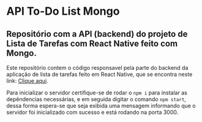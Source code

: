 # API To-Do List Mongo
## Repositório com a API (backend) do projeto de Lista de Tarefas com React Native feito com Mongo.
<p>Este repositório contem o código responsavel pela parte do backend da aplicação de lista de tarefas feito em React Native, que se encontra neste link: <a href="https://github.com/Guilherme-07062002/ToDoListReactNative.git">Clique aqui</a>.</p>

<p>Para inicializar o servidor certifique-se de rodar o <code>npm i</code> para instalar as depêndencias necessárias, e em seguida digitar o comando <code>npm start</code>, dessa forma espera-se que seja exibida uma mensagem informando que o servidor foi inicializado com sucesso e está rodando na porta 3000.</p>
